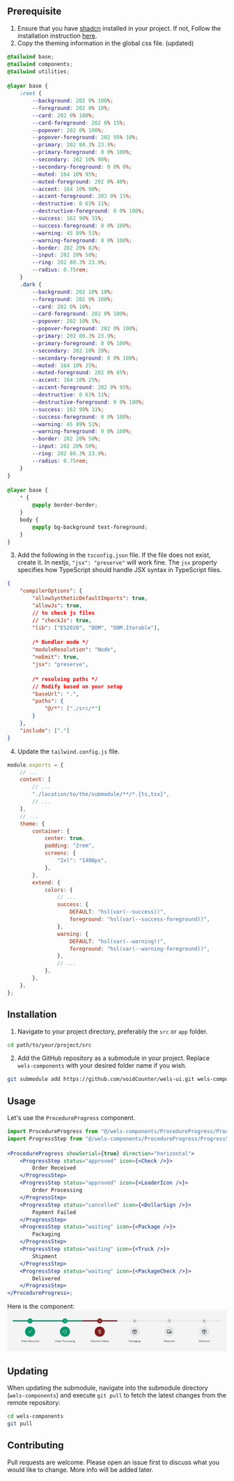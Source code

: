 ## Prerequisite

1. Ensure that you have [shadcn](https://ui.shadcn.com) installed in your project. If not, Follow the installation instruction [here](https://ui.shadcn.com/docs/installation).
2. Copy the theming information in the global css file. (updated)

```css
@tailwind base;
@tailwind components;
@tailwind utilities;

@layer base {
    :root {
        --background: 202 0% 100%;
        --foreground: 202 0% 10%;
        --card: 202 0% 100%;
        --card-foreground: 202 0% 15%;
        --popover: 202 0% 100%;
        --popover-foreground: 202 95% 10%;
        --primary: 202 80.3% 23.9%;
        --primary-foreground: 0 0% 100%;
        --secondary: 202 10% 90%;
        --secondary-foreground: 0 0% 0%;
        --muted: 164 10% 95%;
        --muted-foreground: 202 0% 40%;
        --accent: 164 10% 90%;
        --accent-foreground: 202 0% 15%;
        --destructive: 0 63% 31%;
        --destructive-foreground: 0 0% 100%;
        --success: 162 90% 31%;
        --success-foreground: 0 0% 100%;
        --warning: 45 89% 51%;
        --warning-foreground: 0 0% 100%;
        --border: 202 20% 82%;
        --input: 202 20% 50%;
        --ring: 202 80.3% 23.9%;
        --radius: 0.75rem;
    }
    .dark {
        --background: 202 10% 10%;
        --foreground: 202 0% 100%;
        --card: 202 0% 10%;
        --card-foreground: 202 0% 100%;
        --popover: 202 10% 5%;
        --popover-foreground: 202 0% 100%;
        --primary: 202 80.3% 23.9%;
        --primary-foreground: 0 0% 100%;
        --secondary: 202 10% 20%;
        --secondary-foreground: 0 0% 100%;
        --muted: 164 10% 25%;
        --muted-foreground: 202 0% 65%;
        --accent: 164 10% 25%;
        --accent-foreground: 202 0% 95%;
        --destructive: 0 63% 31%;
        --destructive-foreground: 0 0% 100%;
        --success: 162 90% 31%;
        --success-foreground: 0 0% 100%;
        --warning: 45 89% 51%;
        --warning-foreground: 0 0% 100%;
        --border: 202 20% 50%;
        --input: 202 20% 50%;
        --ring: 202 80.3% 23.9%;
        --radius: 0.75rem;
    }
}

@layer base {
    * {
        @apply border-border;
    }
    body {
        @apply bg-background text-foreground;
    }
}
```

3. Add the following in the `tsconfig.json` file. If the file does not exist, create it. In nextjs, `"jsx": "preserve"` will work fine. The `jsx` property specifies how TypeScript should handle JSX syntax in TypeScript files.

```json
{
    "compilerOptions": {
        "allowSyntheticDefaultImports": true,
        "allowJs": true,
        // to check js files
        // "checkJs": true,
        "lib": ["ES2020", "DOM", "DOM.Iterable"],

        /* Bundler mode */
        "moduleResolution": "Node",
        "noEmit": true,
        "jsx": "preserve",

        /* resolving paths */
        // Modify based on your setup
        "baseUrl": ".",
        "paths": {
            "@/*": ["./src/*"]
        }
    },
    "include": ["."]
}
```

4. Update the `tailwind.config.js` file.

```js
module.exports = {
    // ...
    content: [
        // ...
        "./location/to/the/submodule/**/*.{ts,tsx}",
        // ...
    ],
    // ...
    theme: {
        container: {
            center: true,
            padding: "2rem",
            screens: {
                "2xl": "1400px",
            },
        },
        extend: {
            colors: {
                // ...
                success: {
                    DEFAULT: "hsl(var(--success))",
                    foreground: "hsl(var(--success-foreground))",
                },
                warning: {
                    DEFAULT: "hsl(var(--warning))",
                    foreground: "hsl(var(--warning-foreground))",
                },
                // ...
            },
        },
    },
};
```

## Installation

1. Navigate to your project directory, preferably the `src` or `app` folder.

```bash
cd path/to/your/project/src
```

2. Add the GitHub repository as a submodule in your project. Replace `wels-components` with your desired folder name if you wish.

```bash
git submodule add https://github.com/voidCounter/wels-ui.git wels-components
```

## Usage

Let's use the `ProcedureProgress` component.

```jsx
import ProcedureProgress from "@/wels-components/ProcedureProgress/ProcedureProgress";
import ProgressStep from "@/wels-components/ProcedureProgress/ProgressStep";

<ProcedureProgress showSerial={true} direction="horizontal">
    <ProgressStep status="approved" icon={<Check />}>
        Order Received
    </ProgressStep>
    <ProgressStep status="approved" icon={<LoaderIcon />}>
        Order Processing
    </ProgressStep>
    <ProgressStep status="cancelled" icon={<DollarSign />}>
        Payment Failed
    </ProgressStep>
    <ProgressStep status="waiting" icon={<Package />}>
        Packaging
    </ProgressStep>
    <ProgressStep status="waiting" icon={<Truck />}>
        Shipment
    </ProgressStep>
    <ProgressStep status="waiting" icon={<PackageCheck />}>
        Delivered
    </ProgressStep>
</ProcedureProgress>;
```

Here is the component:
![image](images/order_processing_progress.png)

## Updating

When updating the submodule, navigate into the submodule directory (`wels-components`) and execute `git pull` to fetch the latest changes from the remote repository:

```bash
cd wels-components
git pull
```

## Contributing

Pull requests are welcome. Please open an issue first to discuss what you would like to change. More info will be added later.
